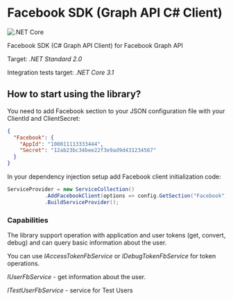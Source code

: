 # Facebook SDK (Graph API C# Client)
![.NET Core](https://github.com/devTaras/fb-dotnet-sdk/workflows/.NET%20Core/badge.svg?branch=master)

Facebook SDK (C# Graph API Client) for Facebook Graph API

Target: _.NET Standard 2.0_

Integration tests target: _.NET Core 3.1_


## How to start using the library?
You need to add Facebook section to your JSON configuration file with your ClientId and ClientSecret:

```json
{
  "Facebook": {
    "AppId": "100011113333444",
    "Secret": "12ab23bc34bee22f3e9ad9d431234567"
  }
}
```

In your dependency injection setup add Facebook client initialization code:

```c#
ServiceProvider = new ServiceCollection()
            .AddFacebookClient(options => config.GetSection("Facebook").Bind(options))
            .BuildServiceProvider();
```

### Capabilities
The library support operation with application and user tokens (get, convert, debug) and can query basic information about the user.

You can use _IAccessTokenFbService_ or _IDebugTokenFbService_ for token operations.

_IUserFbService_ - get information about the user.

_ITestUserFbService_ - service for Test Users

